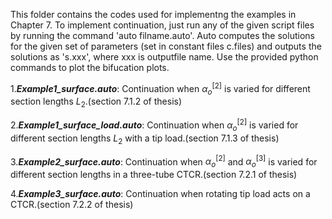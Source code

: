 This folder contains the codes used for implementng the examples in Chapter 7. To implement continuation, just run any of the given script files by running the command 'auto filname.auto'. Auto computes the solutions for the given set of parameters (set in constant files c.files) and outputs the solutions as 's.xxx', where xxx is outputfile name. Use the provided python commands to plot the bifucation plots.

1.***Example1_surface.auto***: Continuation when $\alpha^{[2]}_{o}$ is varied for different section lengths $L_{2}$.(section 7.1.2 of thesis)

2.***Example1_surface_load.auto***: Continuation when $\alpha^{[2]}_{o}$ is varied for different section lengths $L_{2}$ with a tip load.(section 7.1.3 of thesis) 

3.***Example2_surface.auto***: Continuation when $\alpha^{[2]}_{o}$ and  $\alpha^{[3]}_{o}$ is varied for different section lengths in a three-tube CTCR.(section 7.2.1 of thesis)

4.***Example3_surface.auto***: Continuation when rotating tip load acts on a CTCR.(section 7.2.2 of thesis)



